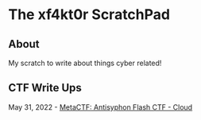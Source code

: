 # The xf4kt0r ScratchPad

## **About**
My scratch to write about things cyber related!  
  
  
  
## **CTF Write Ups**
May 31, 2022 - [MetaCTF: Antisyphon Flash CTF - Cloud](/CTFs/MetaCTF_2022/Antisyhon%20Flash%20CTF%20Cloud "Title")

